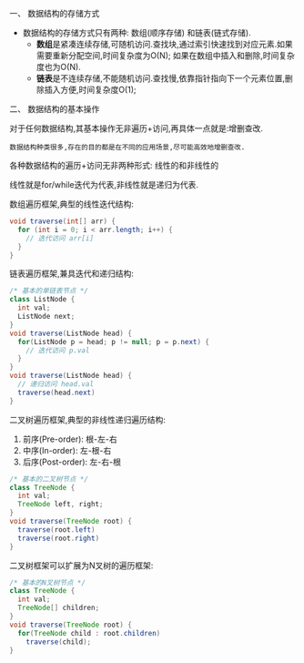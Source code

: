 一、 数据结构的存储方式

+ 数据结构的存储方式只有两种: 数组(顺序存储) 和链表(链式存储).
  + **数组**是紧凑连续存储,可随机访问.查找块,通过索引快速找到对应元素.如果需要重新分配空间,时间复杂度为O(N); 如果在数组中插入和删除,时间复杂度也为O(N).
  + **链表**是不连续存储,不能随机访问.查找慢,依靠指针指向下一个元素位置,删除插入方便,时间复杂度O(1);

二、 数据结构的基本操作

对于任何数据结构,其基本操作无非遍历+访问,再具体一点就是:增删查改.

`数据结构种类很多,存在的目的都是在不同的应用场景,尽可能高效地增删查改.`

各种数据结构的遍历+访问无非两种形式: 线性的和非线性的

线性就是for/while迭代为代表,非线性就是递归为代表.

数组遍历框架,典型的线性迭代结构:

```java
void traverse(int[] arr) {
  for (int i = 0; i < arr.length; i++) {
    // 迭代访问 arr[i]
  }
}
```

链表遍历框架,兼具迭代和递归结构:

```java
/* 基本的单链表节点 */
class ListNode {
  int val;
  ListNode next;
}
void traverse(ListNode head) {
  for(ListNode p = head; p != null; p = p.next) {
    // 迭代访问 p.val
  }
}
void traverse(ListNode head) {
  // 递归访问 head.val
  traverse(head.next)
}
```

二叉树遍历框架,典型的非线性递归遍历结构:

1. 前序(Pre-order): 根-左-右
2. 中序(In-order): 左-根-右
3. 后序(Post-order): 左-右-根

```java
/* 基本的二叉树节点 */
class TreeNode {
  int val;
  TreeNode left, right;
}
void traverse(TreeNode root) {
  traverse(root.left)
  traverse(root.right)
}
```

二叉树框架可以扩展为N叉树的遍历框架:

```java
/* 基本的N叉树节点 */
class TreeNode {
  int val;
  TreeNode[] children;
}
void traverse(TreeNode root) {
  for(TreeNode child : root.children)
    traverse(child);
}
```

